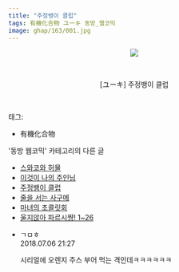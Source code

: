 ```yaml
---
title: "주정뱅이 클럽"
tags: 有機化合物 ユーキ 동방_웹코믹
image: ghap/163/001.jpg
---
```

<div class="article">
<p style="text-align: center; clear: none; float: none;"><img src="{{ site.nasurl }}/ghap/163/001.jpg"/></p>
<p style="text-align: center; clear: none; float: none;"><br/></p>
<p style="text-align: center; clear: none; float: none;">[ユーキ] 주정뱅이 클럽</p>
<p><br/></p>
</div><div class="tagTrail">
<p>태그: </p>
<ul>
<li>有機化合物</li>
</ul>
</div><div class="another">
<p>'동방 웹코믹' 카테고리의 다른 글</p>
<ul>
<li><a href="/2016-06-19-ghap_228">스와코와 허물</a></li>
<li><a href="/2016-06-18-ghap_196">이것이 나의 주인님</a></li>
<li><a href="/2016-06-18-ghap_163">주정뱅이 클럽</a></li>
<li><a href="/2016-06-18-ghap_154">줄을 서는 사구메</a></li>
<li><a href="/2016-06-18-ghap_140">마녀의 초콜릿회</a></li>
<li><a href="/2016-06-18-ghap_103">울지않아 파르시쨩! 1~26</a></li>
</ul>
</div><div class="cb_module cb_fluid">
<div class="cb_wrt cb_profile">
<div class="comment">
<ul>
<li class="cb_thumb_off" id="comment15281677">
<div class="cb_comment_area">
<div class="cb_info_area">
<div class="cb_section">
<span class="cb_nick_name">ㄱㅁㅎ</span>
</div>
<div class="cb_section">
<span class="cb_date">2018.07.06 21:27 </span>
</div>
</div>
<div class="cb_dsc_comment">
<p class="cb_dsc">
											시리얼에 오렌지 주스 부어 먹는 격인데ㅋㅋㅋㅋㅋㅋ
										</p>
</div>
</div></li>
</ul>
</div>
</div><!-- commentList close -->
</div>
<br/>
<p id="refer"></p>
<br/>
